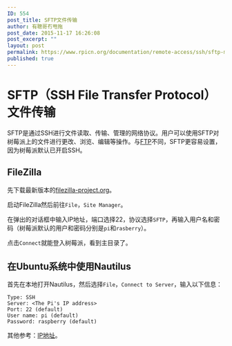 ```yaml
---
ID: 554
post_title: SFTP文件传输
author: 有聰哥冇甩拖
post_date: 2015-11-17 16:26:08
post_excerpt: ""
layout: post
permalink: https://www.rpicn.org/documentation/remote-access/ssh/sftp-md/
published: true
---
```

# SFTP（SSH File Transfer Protocol）文件传输

SFTP是通过SSH进行文件读取、传输、管理的网络协议。用户可以使用SFTP对树莓派上的文件进行更改、浏览、编辑等操作。与[FTP](../../ftp.md)不同，SFTP更容易设置，因为树莓派默认已开启SSH。

## FileZilla

先下载最新版本的<a href="https://filezilla-project.org/" target="_blank">filezilla-project.org</a>。

启动FileZilla然后前往`File`，`Site Manager`。

在弹出的对话框中输入IP地址，端口选择22，协议选择`SFTP`，再输入用户名和密码（树莓派默认的用户和密码分别是`pi`和`rasberry`）。

点击`Connect`就能登入树莓派，看到主目录了。

## 在Ubuntu系统中使用Nautilus

首先在本地打开Nautilus，然后选择`File`，`Connect to Server`，输入以下信息：

	Type: SSH
	Server: <The Pi's IP address>
	Port: 22 (default)
	User name: pi (default)
	Password: raspberry (default)

其他参考：[IP地址](../../../troubleshooting/hardware/networking/ip-address.md)。

